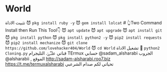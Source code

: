 # World
تثبيت الاداة   😈 `pkg install ruby -y`  😈 `gem install lolcat`  # 👆Two Command Install then Run This Tool👇  😈 `apt update`  😈 `apt upgrade`  😈 `apt install git`  😈 `pkg install python`  😈 `pkg install python2 -y`  😈 `pip2 install requests`  😈 `pip2 install mechanize`  😈 `git clone https://github.com/lovehacker404/World`  😈 `cd World` تشغيل الاداة  👾 `python2 Cloning.py`  قناتي علـّۓ. التليجرام  TErmux حسابي @sadam_alsharabi الجروب @alsharabii ,    الموقع http://sadam-alsharabi.roo7.biz https://t.me/termuxalsharabi تحياتي لكم صدام الشرعبي

